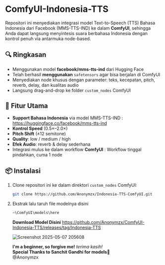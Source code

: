 # ComfyUI-Indonesia-TTS

Repositori ini menyediakan integrasi model Text-to-Speech (TTS) Bahasa Indonesia dari Facebook (MMS-TTS-IND) ke dalam **ComfyUI**, sehingga Anda dapat langsung menyintesis suara berbahasa Indonesia dengan kontrol penuh via antarmuka node-based.

## 🔍 Ringkasan

- Menggunakan model **facebook/mms-tts-ind** dari Hugging Face
- Telah berhasil **menggunakan** `safetensors` agar bisa berjalan di ComfyUI  
- Menyediakan node khusus dengan parameter: teks, kecepatan, pitch, reverb, delay, dan kualitas audio
- Langsung drag-and-drop ke folder `custom_nodes` ComfyUI 

## 🚀 Fitur Utama

- **Support Bahasa Indonesia** via model MMS-TTS-IND : https://huggingface.co/facebook/mms-tts-ind
- **Kontrol Speed** (0.5×–2.0×)  
- **Pitch Shift** (±12 semitone)  
- **Quality**: low / medium / high  
- **Efek Audio**: reverb & delay sederhana  
- Integrasi mulus ke dalam workflow **ComfyUI** : Workflow tinggal pindahkan, cuma 1 node

## 📦 Instalasi

1. Clone repositori ini ke dalam direktori `custom_nodes` ComfyUI:
   ```bash
   git clone https://github.com/Anonymzx/Indonesia-TTS-ComfyUI.git
   ```

2. Ekstrak lalu taruh file modelnya disini  
   ```bash
   ~\ComfyUI\models\here
   ```
   **Download Model Disini**
   https://github.com/Anonymzx/ComfyUI-Indonesia-TTS/releases/tag/Indonesia-TTS
   
   ![Screenshot 2025-05-07 205608](https://github.com/user-attachments/assets/3bfcc2ea-6c2e-489d-8433-1fa59ce7f3e7)

   **I'm a beginner, so forgive me!**
   *terima kasih!*
   <br>
   **Special Thanks to Sanchit Gandhi for models**🙏
   <br>
   @Anonymzx
